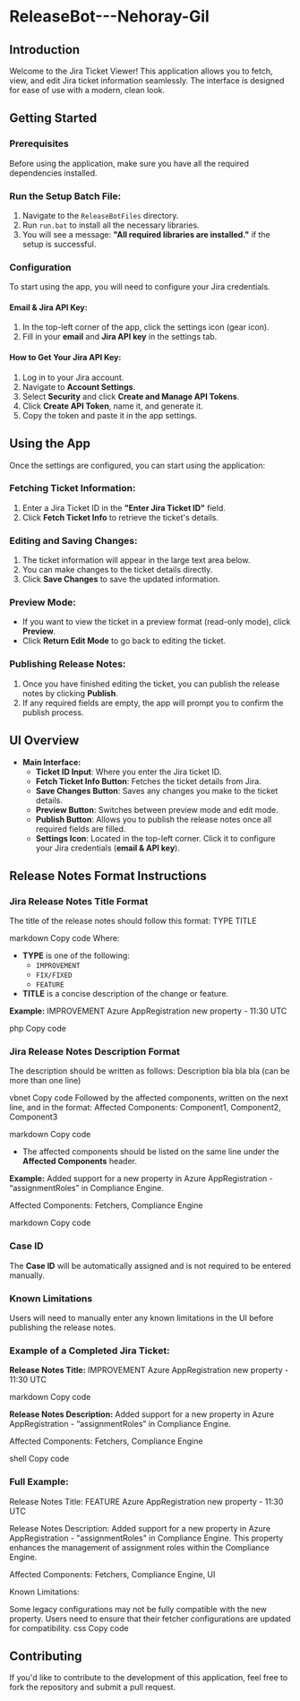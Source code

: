 # ReleaseBot---Nehoray-Gil

## Introduction
Welcome to the Jira Ticket Viewer! This application allows you to fetch, view, and edit Jira ticket information seamlessly. The interface is designed for ease of use with a modern, clean look.

## Getting Started

### Prerequisites
Before using the application, make sure you have all the required dependencies installed.

### Run the Setup Batch File:
1. Navigate to the `ReleaseBotFiles` directory.
2. Run `run.bat` to install all the necessary libraries.
3. You will see a message: **"All required libraries are installed."** if the setup is successful.

### Configuration
To start using the app, you will need to configure your Jira credentials.

#### **Email & Jira API Key:**
1. In the top-left corner of the app, click the settings icon (gear icon).
2. Fill in your **email** and **Jira API key** in the settings tab.

#### **How to Get Your Jira API Key:**
1. Log in to your Jira account.
2. Navigate to **Account Settings**.
3. Select **Security** and click **Create and Manage API Tokens**.
4. Click **Create API Token**, name it, and generate it.
5. Copy the token and paste it in the app settings.

## Using the App
Once the settings are configured, you can start using the application:

### Fetching Ticket Information:
1. Enter a Jira Ticket ID in the **"Enter Jira Ticket ID"** field.
2. Click **Fetch Ticket Info** to retrieve the ticket's details.

### Editing and Saving Changes:
1. The ticket information will appear in the large text area below.
2. You can make changes to the ticket details directly.
3. Click **Save Changes** to save the updated information.

### Preview Mode:
- If you want to view the ticket in a preview format (read-only mode), click **Preview**.
- Click **Return Edit Mode** to go back to editing the ticket.

### Publishing Release Notes:
1. Once you have finished editing the ticket, you can publish the release notes by clicking **Publish**.
2. If any required fields are empty, the app will prompt you to confirm the publish process.

## UI Overview
- **Main Interface:**
  - **Ticket ID Input**: Where you enter the Jira ticket ID.
  - **Fetch Ticket Info Button**: Fetches the ticket details from Jira.
  - **Save Changes Button**: Saves any changes you make to the ticket details.
  - **Preview Button**: Switches between preview mode and edit mode.
  - **Publish Button**: Allows you to publish the release notes once all required fields are filled.
  - **Settings Icon**: Located in the top-left corner. Click it to configure your Jira credentials (**email & API key**).

## Release Notes Format Instructions

### **Jira Release Notes Title Format**
The title of the release notes should follow this format:
TYPE TITLE

markdown
Copy code
Where:
- **TYPE** is one of the following:
  - `IMPROVEMENT`
  - `FIX/FIXED`
  - `FEATURE`
- **TITLE** is a concise description of the change or feature.

**Example:**
IMPROVEMENT Azure AppRegistration new property - 11:30 UTC

php
Copy code

### **Jira Release Notes Description Format**
The description should be written as follows:
Description bla bla bla (can be more than one line)

vbnet
Copy code
Followed by the affected components, written on the next line, and in the format:
Affected Components: Component1, Component2, Component3

markdown
Copy code
- The affected components should be listed on the same line under the **Affected Components** header.

**Example:**
Added support for a new property in Azure AppRegistration - “assignmentRoles” in Compliance Engine.

Affected Components: Fetchers, Compliance Engine

markdown
Copy code

### **Case ID**
The **Case ID** will be automatically assigned and is not required to be entered manually.

### **Known Limitations**
Users will need to manually enter any known limitations in the UI before publishing the release notes.

### **Example of a Completed Jira Ticket:**

**Release Notes Title:**
IMPROVEMENT Azure AppRegistration new property - 11:30 UTC

markdown
Copy code

**Release Notes Description:**
Added support for a new property in Azure AppRegistration - “assignmentRoles” in Compliance Engine.

Affected Components: Fetchers, Compliance Engine

shell
Copy code

### Full Example:
Release Notes Title: FEATURE Azure AppRegistration new property - 11:30 UTC

Release Notes Description: Added support for a new property in Azure AppRegistration - "assignmentRoles" in Compliance Engine. This property enhances the management of assignment roles within the Compliance Engine.

Affected Components: Fetchers, Compliance Engine, UI

Known Limitations:

Some legacy configurations may not be fully compatible with the new property.
Users need to ensure that their fetcher configurations are updated for compatibility.
css
Copy code

## Contributing
If you'd like to contribute to the development of this application, feel free to fork the repository and submit a pull request.